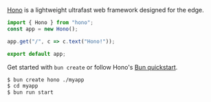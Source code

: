 [Hono](https://github.com/honojs/hono) is a lightweight ultrafast web framework designed for the edge.

```ts
import { Hono } from "hono";
const app = new Hono();

app.get("/", c => c.text("Hono!"));

export default app;
```

Get started with `bun create` or follow Hono's [Bun quickstart](https://hono.dev/getting-started/bun).

```bash
$ bun create hono ./myapp
$ cd myapp
$ bun run start
```
